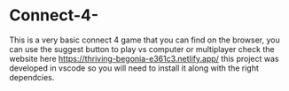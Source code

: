 # Connect-4-
This is a very basic connect 4 game that you can find on the browser, you can use the suggest button to play vs computer or multiplayer
check the website here https://thriving-begonia-e361c3.netlify.app/
this project was developed in vscode so you will need to install it along with the right dependcies.
